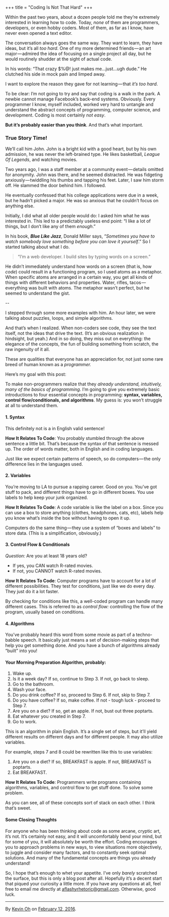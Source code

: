 +++
title = "Coding Is Not That Hard"
+++

Within the past two years, about a dozen people told me they’re extremely interested in learning how to code. Today, _none_ of them are programmers, developers, or even hobby coders. Most of them, as far as I know, have never even opened a text editor.

The conversation always goes the same way. They want to learn, they have ideas, but it’s all _too hard_. One of my more determined friends — an art major — admired the idea of focusing on a single project all day, but he would routinely shudder at the sight of actual code.

In his words: “That crazy $%@! just makes me…just…ugh dude.” He clutched his side in mock pain and limped away.

I want to explore the reason they gave for not learning — that _it’s too hard_.

To be clear: I’m not going to try and say that coding is a walk in the park. A newbie cannot manage Facebook’s back-end systems. Obviously. Every programmer I know, myself included, worked very hard to untangle and understand the abstract concepts of programming, computer science, and development. Coding is most certainly _not easy_.

**But it’s probably easier than you think**. And that’s what important.

### True Story Time!

We’ll call him John. John is a bright kid with a good heart, but by his own admission, he was never the left-brained type. He likes basketball, _League Of Legends_, and watching movies.

Two years ago, I was a staff member at a community event — details omitted for anonymity. John was there, and he seemed distracted. He was fidgeting anxiously — twiddling his thumbs and tapping his feet. Later, I saw him storm off. He slammed the door behind him. I followed.

He eventually confessed that his college applications were due in a week, but he hadn’t picked a major. He was so anxious that he couldn’t focus on anything else.

Initially, I did what all older people would do: I asked him what he was interested in. This led to a predictably useless end point: “I like a lot of things, but I don’t like any of them _enough_.”

In his book, **_Blue Like Jazz_**, Donald Miller says, “_Sometimes you have to watch somebody love something before you can love it yourself_.” So I started talking about what I do.

> “I’m a web developer. I build sites by typing words on a screen.”

He didn’t immediately understand how words on a screen (that is, how _code_) could result in a functioning program, so I used atoms as a metaphor. When specific atoms are arranged in a certain way, you get all kinds of things with different behaviors and properties. Water, rifles, tacos — everything was built with atoms. The metaphor wasn’t perfect, but he seemed to understand the gist.

--

I stepped through some more examples with him. An hour later, we were talking about puzzles, loops, and simple algorithms.

And that’s when I realized. When non-coders see code, they see the text itself, not the ideas that drive the text. (It’s an obvious realization in hindsight, but yeah.) And in so doing, they miss out on everything: the elegance of the concepts, the fun of building something from scratch, the raw ingenuity of it all.

These are qualities that everyone has an appreciation for, not just some rare breed of human known as a _programmer._

Here’s my goal with this post:

To make non-programmers realize that they _already understand, intuitively, many of the basics of programming_. I’m going to give you extremely basic introductions to four essential concepts in programming: **syntax, variables, control flow/conditionals, and algorithms**. My guess is: you won’t struggle at all to understand them.

#### 1. Syntax

This definitely not is a in English valid sentence!

**How It Relates To Code**: You probably stumbled through the above sentence a little bit. That’s because the syntax of that sentence is messed up. The order of words matter, both in English and in coding languages.

Just like we expect certain patterns of speech, so do computers — the only difference lies in the languages used.

#### 2. Variables

You’re moving to LA to pursue a rapping career. Good on you. You’ve got stuff to pack, and different things have to go in different boxes. You use labels to help keep your junk organized.

**How It Relates To Code**: A code variable is like the label on a box. Since you can use a box to store anything (clothes, headphones, cats, etc), labels help you know what’s inside the box without having to open it up.

Computers do the same thing — they use a system of “boxes and labels” to store data. (This is a simplification, obviously.)

#### 3. Control Flow & Conditionals

_Question:_ Are you at least 18 years old?

*   If yes, you CAN watch R-rated movies.
*   If not, you CANNOT watch R-rated movies.

**How It Relates To Code**: Computer programs have to account for a lot of different possibilities. They test for conditions, just like we do every day. They just do it a lot faster.

By checking for conditions like this, a well-coded program can handle many different cases. This is referred to as _control flow:_ controlling the flow of the program, usually based on conditions.

#### 4. Algorithms

You’ve probably heard this word from some movie as part of a techno-babble speech. It basically just means a set of decision-making steps that help you get something done. And you have a bunch of algorithms already “built” into you!

#### Your Morning Preparation Algorithm, probably:

1.  Wake up.
2.  Is it a week day? If so, continue to Step 3\. If not, go back to sleep.
3.  Go to the bathroom.
4.  Wash your face.
5.  Do you drink coffee? If so, proceed to Step 6\. If not, skip to Step 7.
6.  Do you have coffee? If so, make coffee. If not - tough luck - proceed to Step 7.
7.  Are you on a diet? If so, get an apple. If not, bust out three poptarts.
8.  Eat whatever you created in Step 7.
9.  Go to work.

This is an algorithm in plain English. It’s a single set of steps, but it’ll yield different results on different days and for different people. It may also utilize variables.

For example, steps 7 and 8 could be rewritten like this to use variables:

1.  Are you on a diet? If so, BREAKFAST is apple. If not, BREAKFAST is poptarts.
2.  Eat BREAKFAST.

**How It Relates To Code**: Programmers write programs containing algorithms, variables, and control flow to get stuff done. To solve some problem.

As you can see, all of these concepts sort of stack on each other. I think that’s sweet.

#### Some Closing Thoughts

For anyone who has been thinking about code as some arcane, cryptic art, it’s not. It’s certainly not easy, and it will uncomfortably bend your mind, but for some of you, it will absolutely be worth the effort. Coding encourages you to approach problems in new ways, to view situations more objectively, to juggle and consider many factors, and to constantly seek optimal solutions. And many of the fundamental concepts are things you already understand!

So, I hope that’s enough to whet your appetite. I’ve only _barely_ scratched the surface, but this is only a blog post after all. Hopefully it’s a decent start that piqued your curiosity a little more. If you have any questions at all, feel free to email me directly at [aflashyrhetoric@gmail.com](mailto:aflashyrhetoric@gmail.com). Otherwise, good luck.

---

By [Kevin Oh](https://medium.com/@aflashyrhetoric) on [<time class="dt-published" datetime="2016-02-12T22:09:12.741Z">February 12, 2016</time>](https://medium.com/p/c9a051d29a3a).